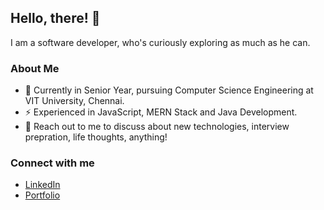 ## Hello, there! 👋 
I am a software developer, who's curiously exploring as much as he can.

### About Me
- 🔭 Currently in Senior Year, pursuing Computer Science Engineering at VIT University, Chennai.
- ⚡ Experienced in JavaScript, MERN Stack and Java Development.
- 💬 Reach out to me to discuss about new technologies, interview prepration, life thoughts, anything!  

### Connect with me
  - [LinkedIn](https://www.linkedin.com/in/mridul-gupta2021)
  - [Portfolio](https://mgvit2021.github.io/portfolio/)
<!--
**mgvit2021/mgvit2021** is a ✨ _special_ ✨ repository because its `README.md` (this file) appears on your GitHub profile.

Here are some ideas to get you started:

- 🔭 I’m currently working on ...
- 🌱 I’m currently learning ...
- 👯 I’m looking to collaborate on ...
- 🤔 I’m looking for help with ...
- 💬 Ask me about ...
- 📫 How to reach me: ...
- 😄 Pronouns: ...
- ⚡ Fun fact: ...
-->
